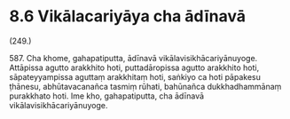 # 8.6 Vikālacariyāya cha ādīnavā

(249.)

587\. Cha khome, gahapatiputta, ādīnavā vikālavisikhācariyānuyoge. Attāpissa agutto arakkhito hoti, puttadāropissa agutto arakkhito hoti, sāpateyyampissa aguttaṃ arakkhitaṃ hoti, saṅkiyo ca hoti pāpakesu ṭhānesu, abhūtavacanañca tasmiṃ rūhati, bahūnañca dukkhadhammānaṃ purakkhato hoti. Ime kho, gahapatiputta, cha ādīnavā vikālavisikhācariyānuyoge.
